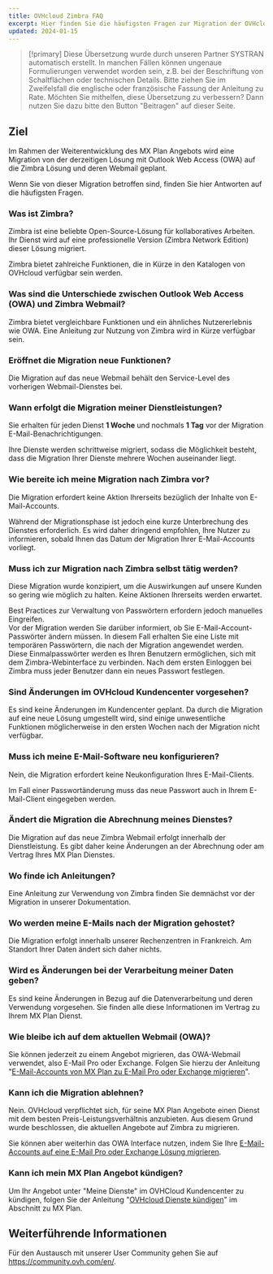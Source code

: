 ```yaml
---
title: OVHcloud Zimbra FAQ
excerpt: Hier finden Sie die häufigsten Fragen zur Migration der OVHcloud MX Plan Dienste nach Zimbra
updated: 2024-01-15
---
```


> [!primary]
> Diese Übersetzung wurde durch unseren Partner SYSTRAN automatisch erstellt. In manchen Fällen können ungenaue Formulierungen verwendet worden sein, z.B. bei der Beschriftung von Schaltflächen oder technischen Details. Bitte ziehen Sie im Zweifelsfall die englische oder französische Fassung der Anleitung zu Rate. Möchten Sie mithelfen, diese Übersetzung zu verbessern? Dann nutzen Sie dazu bitte den Button "Beitragen" auf dieser Seite.
>

## Ziel

Im Rahmen der Weiterentwicklung des MX Plan Angebots wird eine Migration von der derzeitigen Lösung mit Outlook Web Access (OWA) auf die Zimbra Lösung und deren Webmail geplant.

Wenn Sie von dieser Migration betroffen sind, finden Sie hier Antworten auf die häufigsten Fragen.

### Was ist Zimbra?

Zimbra ist eine beliebte Open-Source-Lösung für kollaboratives Arbeiten. Ihr Dienst wird auf eine professionelle Version (Zimbra Network Edition) dieser Lösung migriert.

Zimbra bietet zahlreiche Funktionen, die in Kürze in den Katalogen von OVHcloud verfügbar sein werden.

### Was sind die Unterschiede zwischen Outlook Web Access (OWA) und Zimbra Webmail?

Zimbra bietet vergleichbare Funktionen und ein ähnliches Nutzererlebnis wie OWA. Eine Anleitung zur Nutzung von Zimbra wird in Kürze verfügbar sein.

### Eröffnet die Migration neue Funktionen?

Die Migration auf das neue Webmail behält den Service-Level des vorherigen Webmail-Dienstes bei.

### Wann erfolgt die Migration meiner Dienstleistungen?

Sie erhalten für jeden Dienst **1 Woche** und nochmals **1 Tag** vor der Migration E-Mail-Benachrichtigungen.

Ihre Dienste werden schrittweise migriert, sodass die Möglichkeit besteht, dass die Migration Ihrer Dienste mehrere Wochen auseinander liegt.

### Wie bereite ich meine Migration nach Zimbra vor?

Die Migration erfordert keine Aktion Ihrerseits bezüglich der Inhalte von E-Mail-Accounts.

Während der Migrationsphase ist jedoch eine kurze Unterbrechung des Dienstes erforderlich. Es wird daher dringend empfohlen, Ihre Nutzer zu informieren, sobald Ihnen das Datum der Migration Ihrer E-Mail-Accounts vorliegt.

### Muss ich zur Migration nach Zimbra selbst tätig werden?

Diese Migration wurde konzipiert, um die Auswirkungen auf unsere Kunden so gering wie möglich zu halten. Keine Aktionen Ihrerseits werden erwartet.

Best Practices zur Verwaltung von Passwörtern erfordern jedoch manuelles Eingreifen.<br>
Vor der Migration werden Sie darüber informiert, ob Sie E-Mail-Account-Passwörter ändern müssen. In diesem Fall erhalten Sie eine Liste mit temporären Passwörtern, die nach der Migration angewendet werden.<br>
Diese Einmalpasswörter werden es Ihren Benutzern ermöglichen, sich mit dem Zimbra-Webinterface zu verbinden. Nach dem ersten Einloggen bei Zimbra muss jeder Benutzer dann ein neues Passwort festlegen.

### Sind Änderungen im OVHcloud Kundencenter vorgesehen?

Es sind keine Änderungen im Kundencenter geplant. Da durch die Migration auf eine neue Lösung umgestellt wird, sind einige unwesentliche Funktionen möglicherweise in den ersten Wochen nach der Migration nicht verfügbar.

### Muss ich meine E-Mail-Software neu konfigurieren?

Nein, die Migration erfordert keine Neukonfiguration Ihres E-Mail-Clients.

Im Fall einer Passwortänderung muss das neue Passwort auch in Ihrem E-Mail-Client eingegeben werden.

### Ändert die Migration die Abrechnung meines Dienstes?

Die Migration auf das neue Zimbra Webmail erfolgt innerhalb der Dienstleistung. Es gibt daher keine Änderungen an der Abrechnung oder am Vertrag Ihres MX Plan Dienstes.

### Wo finde ich Anleitungen?

Eine Anleitung zur Verwendung von Zimbra finden Sie demnächst vor der Migration in unserer Dokumentation.

### Wo werden meine E-Mails nach der Migration gehostet?

Die Migration erfolgt innerhalb unserer Rechenzentren in Frankreich. Am Standort Ihrer Daten ändert sich daher nichts.

### Wird es Änderungen bei der Verarbeitung meiner Daten geben?

Es sind keine Änderungen in Bezug auf die Datenverarbeitung und deren Verwendung vorgesehen. Sie finden alle diese Informationen im Vertrag zu Ihrem MX Plan Dienst.

### Wie bleibe ich auf dem aktuellen Webmail (OWA)?

Sie können jederzeit zu einem Angebot migrieren, das OWA-Webmail verwendet, also E-Mail Pro oder Exchange. Folgen Sie hierzu der Anleitung "[E-Mail-Accounts von MX Plan zu E-Mail Pro oder Exchange migrieren](/pages/web_cloud/email_and_collaborative_solutions/migrating/migration_control_panel)".

### Kann ich die Migration ablehnen?

Nein. OVHcloud verpflichtet sich, für seine MX Plan Angebote einen Dienst mit dem besten Preis-Leistungsverhältnis anzubieten. Aus diesem Grund wurde beschlossen, die aktuellen Angebote auf Zimbra zu migrieren.

Sie können aber weiterhin das OWA Interface nutzen, indem Sie Ihre [E-Mail-Accounts auf eine E-Mail Pro oder Exchange Lösung migrieren](/pages/web_cloud/email_and_collaborative_solutions/migrating/migration_control_panel).

### Kann ich mein MX Plan Angebot kündigen?

Um Ihr Angebot unter "Meine Dienste" im OVHCloud Kundencenter zu kündigen, folgen Sie der Anleitung "[OVHcloud Dienste kündigen](/pages/account_and_service_management/managing_billing_zahlungs_and_services/how_to_cancel_services#mxplan)" im Abschnitt zu MX Plan.

## Weiterführende Informationen

Für den Austausch mit unserer User Community gehen Sie auf <https://community.ovh.com/en/>.
